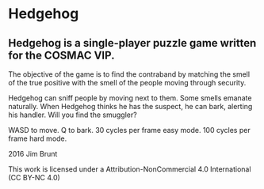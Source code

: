 # Hedgehog

## Hedgehog is a single-player puzzle game written for the COSMAC VIP.

The objective of the game is to find the contraband by matching the smell of the 
true positive with the smell of the people moving through security.

Hedgehog can sniff people by moving next to them. Some smells emanate naturally.
When Hedgehog thinks he has the suspect, he can bark, alerting his handler.
Will you find the smuggler?

WASD to move. Q to bark.
30 cycles per frame easy mode. 100 cycles per frame hard mode.

2016 Jim Brunt

This work is licensed under a
Attribution-NonCommercial 4.0 International (CC BY-NC 4.0)
